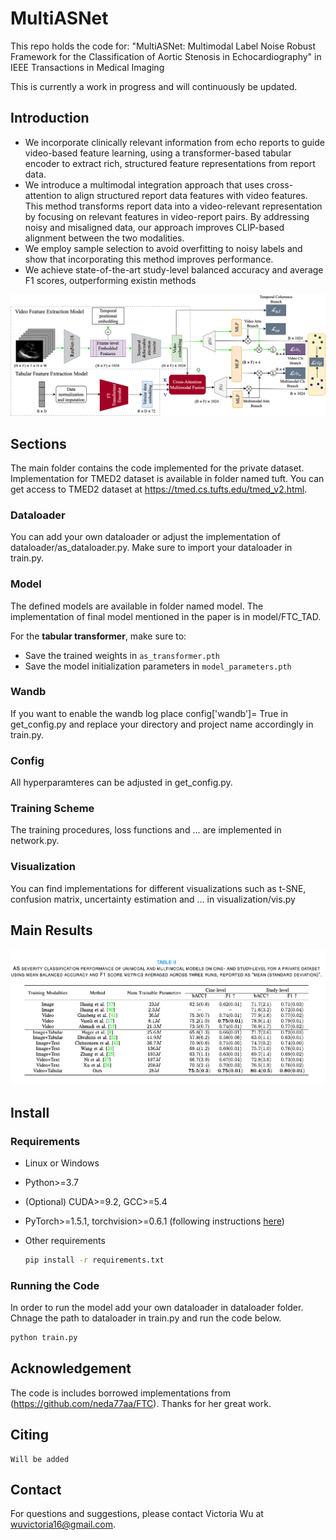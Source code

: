 # MultiASNet
This repo holds the code for:
"MultiASNet: Multimodal Label Noise Robust Framework for the Classification of Aortic Stenosis in Echocardiography" in IEEE Transactions in Medical Imaging

This is currently a work in progress and will continuously be updated.

## Introduction

 - We incorporate clinically relevant information from echo reports to guide video-based feature learning, using a transformer-based tabular encoder to extract rich, structured feature representations from report data.
 - We introduce a multimodal integration approach that uses cross-attention to align structured report data features with video features. This method transforms report data into a video-relevant representation by focusing on relevant features in video-report pairs. By addressing noisy and misaligned data, our approach improves CLIP-based alignment between the two modalities.
 - We employ sample selection to avoid overfitting to noisy labels and show that incorporating this method improves performance.
 - We achieve state-of-the-art study-level balanced accuracy and average F1 scores, outperforming existin methods

![](images/method.png "Architecture")

## Sections
The main folder contains the code implemented for the private dataset. Implementation for TMED2 dataset is available in folder named tuft. You can get access to TMED2 dataset at https://tmed.cs.tufts.edu/tmed_v2.html. 
### Dataloader
You can add your own dataloader or adjust the implementation of dataloader/as_dataloader.py. Make sure to import your dataloader in train.py.
### Model
The defined models are available in folder named model. The implementation of final model mentioned in the paper is in model/FTC_TAD. 

For the **tabular transformer**, make sure to:
- Save the trained weights in `as_transformer.pth`
- Save the model initialization parameters in `model_parameters.pth`

### Wandb
If you want to enable the wandb log place config['wandb']= True in get_config.py and replace your directory and project name accordingly in train.py.
### Config
All hyperparamteres can be adjusted in get_config.py.
### Training Scheme
The training procedures, loss functions and ... are implemented in network.py.
### Visualization
You can find implementations for different visualizations such as t-SNE, confusion matrix, uncertainty estimation and ... in visualization/vis.py

## Main Results
![](images/results.png "Results")


## Install
### Requirements

* Linux or Windows
  
* Python>=3.7

* (Optional) CUDA>=9.2, GCC>=5.4
  
* PyTorch>=1.5.1, torchvision>=0.6.1 (following instructions [here](https://pytorch.org/))
  
* Other requirements
    ```bash
    pip install -r requirements.txt
    ```
### Running the Code
In order to run the model add your own dataloader in dataloader folder. Chnage the path to dataloader in train.py and run the code below.
```bash
python train.py 
```


## Acknowledgement
The code is includes borrowed implementations from (https://github.com/neda77aa/FTC). Thanks for her great work.

## Citing
```
Will be added
```

## Contact

For questions and suggestions, please contact Victoria Wu at wuvictoria16@gmail.com.
